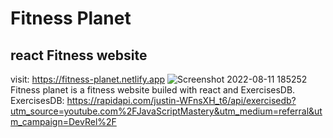 # Fitness Planet
## react Fitness website
visit: https://fitness-planet.netlify.app
![Screenshot 2022-08-11 185252](https://user-images.githubusercontent.com/69601953/184202720-8bba271f-a8af-4d74-a556-a9534dda1c20.png)
Fitness planet is a fitness website builed with react and ExercisesDB.
ExercisesDB: https://rapidapi.com/justin-WFnsXH_t6/api/exercisedb?utm_source=youtube.com%2FJavaScriptMastery&utm_medium=referral&utm_campaign=DevRel%2F
